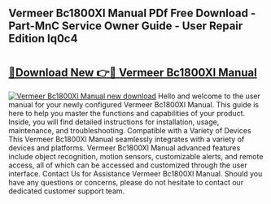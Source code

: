 ## Vermeer Bc1800Xl Manual PDf Free Download - Part-MnC Service Owner Guide - User Repair Edition Iq0c4

# <h2><a href="http://bc53988.oget.top/?id=Vermeer+Bc1800Xl+Manual">🔗Download New 👉🔴 Vermeer Bc1800Xl Manual</a></h2>

[![Vermeer Bc1800Xl Manual new download](https://i.imgur.com/5g1atiW.png)](http://bc53988.oget.top/?id=Vermeer+Bc1800Xl+Manual)
Hello and welcome to the user manual for your newly configured Vermeer Bc1800Xl Manual. This guide is here to help you master the functions and capabilities of your product. Inside, you will find detailed instructions for installation, usage, maintenance, and troubleshooting. Compatible with a Variety of Devices This Vermeer Bc1800Xl Manual seamlessly integrates with a variety of devices and platforms. Vermeer Bc1800Xl Manual advanced features include object recognition, motion sensors, customizable alerts, and remote access, all of which can be accessed and customized through the user interface. Contact Us for Assistance Vermeer Bc1800Xl Manual. Should you have any questions or concerns, please do not hesitate to contact our dedicated customer support team.
